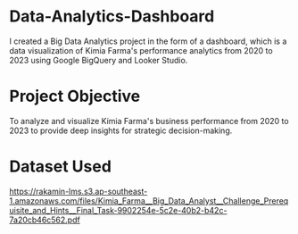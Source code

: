 # Data-Analytics-Dashboard
I created a Big Data Analytics project in the form of a dashboard, which is a data visualization of Kimia Farma's performance analytics from 2020 to 2023 using Google BigQuery and Looker Studio.

# Project Objective
To analyze and visualize Kimia Farma's business performance from 2020 to 2023 to provide deep insights for strategic decision-making.

# Dataset Used
https://rakamin-lms.s3.ap-southeast-1.amazonaws.com/files/Kimia_Farma__Big_Data_Analyst__Challenge_Prerequisite_and_Hints__Final_Task-9902254e-5c2e-40b2-b42c-7a20cb46c562.pdf

